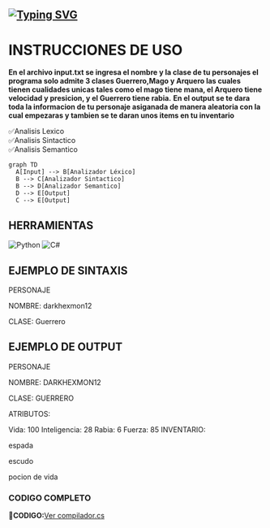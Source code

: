 <a href="https://git.io/typing-svg"><img src="https://readme-typing-svg.demolab.com?font=Fira+Code&weight=600&size=34&pause=1000&width=435&lines=PROYECTO+COMPILADOR+" alt="Typing SVG" /></a>
---
# INSTRUCCIONES DE USO
**En el archivo input.txt se ingresa el nombre y la clase de tu personajes el programa solo admite 3 clases Guerrero,Mago y Arquero las cuales tienen cualidades unicas tales como el mago tiene mana, el Arquero tiene
velocidad y presicion, y el Guerrero tiene rabia.**
**En el output se te dara toda la informacion de tu personaje asiganada de manera aleatoria con la cual empezaras y tambien se te daran unos items en tu inventario**  

✅Analisis Lexico  
✅Analisis Sintactico  
✅Analisis Semantico

```mermaid
graph TD
  A[Input] --> B[Analizador Léxico]
  B --> C[Analizador Sintactico]
  B --> D[Analizador Semantico]
  D --> E[Output]
  C --> E[Output]
```
## HERRAMIENTAS
![Python](https://img.shields.io/badge/Python-3776AB?style=for-the-badge&logo=python&logoColor=white) ![C#](https://img.shields.io/badge/C%23-239120?style=for-the-badge&logo=c-sharp&logoColor=white)
## EJEMPLO DE SINTAXIS
PERSONAJE

NOMBRE: darkhexmon12

CLASE: Guerrero

## EJEMPLO DE OUTPUT
PERSONAJE

NOMBRE: DARKHEXMON12

CLASE: GUERRERO

ATRIBUTOS: 

Vida: 100 Inteligencia: 28 Rabia: 6 Fuerza: 85
INVENTARIO: 

espada

escudo

pocion de vida
   
### CODIGO COMPLETO  
📄**CODIGO:**[Ver compilador.cs](Lexer/analisisLexico.cs)
